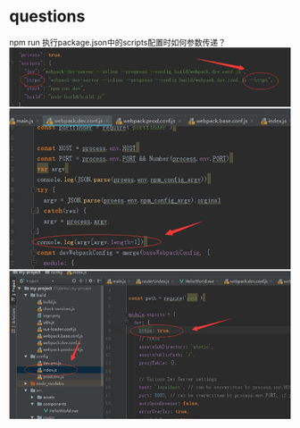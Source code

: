 # questions
npm run 执行package.json中的scripts配置时如何参数传递？
![](https://github.com/xiaoyund/questions/blob/master/1.jpg)
![](https://github.com/xiaoyund/questions/blob/master/2.jpg)
![](https://github.com/xiaoyund/questions/blob/master/3.jpg)
